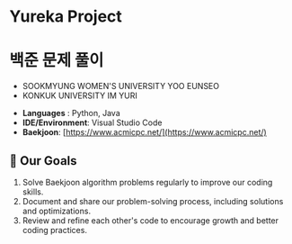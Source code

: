 # Yureka Project
# 백준 문제 풀이

* SOOKMYUNG WOMEN'S UNIVERSITY YOO EUNSEO
* KONKUK UNIVERSITY IM YURI

- **Languages** : Python, Java
- **IDE/Environment**: Visual Studio Code
- **Baekjoon**: [https://www.acmicpc.net/](https://www.acmicpc.net/)

## 🚀 Our Goals

1. Solve Baekjoon algorithm problems regularly to improve our coding skills.
2. Document and share our problem-solving process, including solutions and optimizations.
3. Review and refine each other's code to encourage growth and better coding practices.


